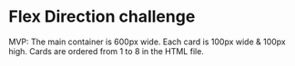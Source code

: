 # Flex Direction challenge

MVP:
The main container is 600px wide.
Each card is 100px wide & 100px high.
Cards are ordered from 1 to 8 in the HTML file.